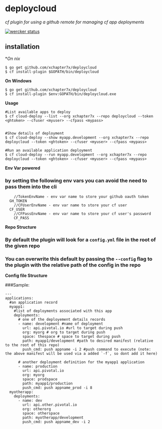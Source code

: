 # deploycloud 

*cf plugin for using a github remote for managing cf app deployments*

[![wercker status](https://app.wercker.com/status/9a6553ba12248db71c8e452c2723e6c3/s/master "wercker status")](https://app.wercker.com/project/bykey/9a6553ba12248db71c8e452c2723e6c3)

## installation

**On *nix**
```
$ go get github.com/xchapter7x/deploycloud
$ cf install-plugin $GOPATH/bin/deploycloud
```

**On Windows**
```
$ go get github.com/xchapter7x/deploycloud
$ cf install-plugin $env:GOPATH/bin/deploycloud.exe
```

**Usage**
```
#List available apps to deploy
$ cf cloud-deploy --list --org xchapter7x --repo deploycloud --token <ghtoken> --cfuser <myuser> --cfpass <mypass>


#Show details of deployment
$ cf cloud-deploy --show myapp.development --org xchapter7x --repo deploycloud --token <ghtoken> --cfuser <myuser> --cfpass <mypass>

#Run an available application deployment
$ cf cloud-deploy --run myapp.development --org xchapter7x --repo deploycloud --token <ghtoken> --cfuser <myuser> --cfpass <mypass>
```

**Env Var powered**
### by setting the following env vars you can avoid the need to pass them into the cli
```
	//TokenEnvName - env var name to store your github oauth token
  GH_TOKEN
	//CFUserEnvName - env var name to store your cf user
  CF_USER
	//CFPassEnvName - env var name to store your cf user's password
	CF_PASS
```

**Repo Structure**
### By default the plugin will look for a `config.yml` file in the root of the given repo
### You can overwrite this default by passing the `--config` flag to the plugin with the relative path of the config in the repo

**Config file Structure**

###Sample:
```
---
applications:
  #an application record
  myapp1:
    #list of deployments associated with this app
    deployments:
      # one of the deployement details records
      - name: development #name of deployment
        url: api.pivotal.io #url to target during push
        org: myorg # org to target during push
        space: thespace # space to target during push
        path: myapp1/development #path to desired manifest (relative to the root of this repo)
        push_cmd: push appname -i 2 #push command to execute (note: the above manifest will be used via a added `-f`, so dont add it here)
      
      # another deployment definition for the myapp1 application
      - name: production
        url: api.pivotal.io
        org: myorg
        space: prodspace
        path: myapp1/production
        push_cmd: push appname_prod -i 8
  myotherapp:
    deployments:
      - name: dev
        url: api.other.pivotal.io
        org: otherorg
        space: otherspace
        path: myotherapp/development
        push_cmd: push appname_dev -i 2
```

